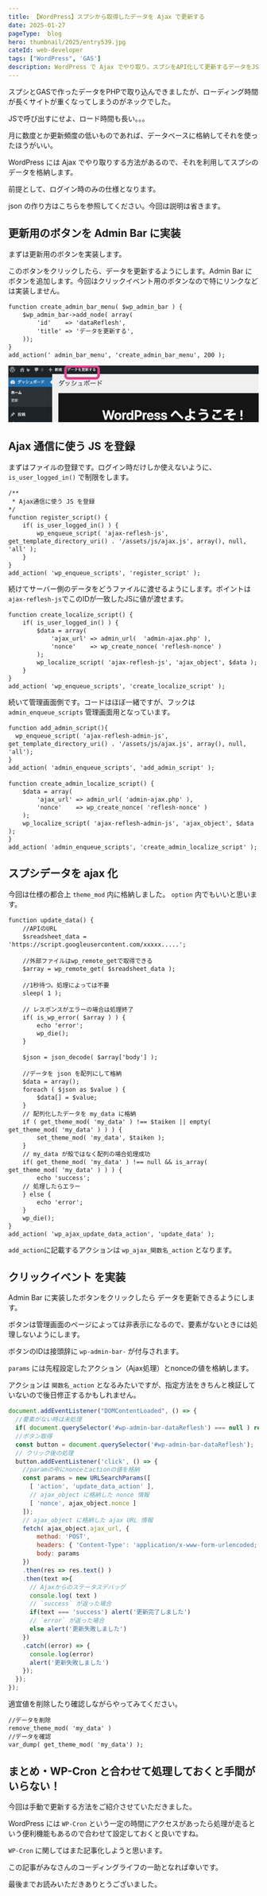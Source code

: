 ```yaml
---
title: 【WordPress】スプシから取得したデータを Ajax で更新する
date: 2025-01-27
pageType:  blog
hero: thumbnail/2025/entry539.jpg
cateId: web-developer
tags: ["WordPress", 'GAS']
description: WordPress で Ajax でやり取り。スプシをAPI化して更新するデータをJSONで取得しDBに格納します。
---
```

スプシとGASで作ったデータをPHPで取り込んできましたが、ローディング時間が長くサイトが重くなってしまうのがネックでした。

JSで呼び出すにせよ、ロード時間も長い。。。

月に数度とか更新頻度の低いものであれば、データベースに格納してそれを使ったほうがいい。

WordPress には Ajax でやり取りする方法があるので、それを利用してスプシのデータを格納します。

<prof></prof>

前提として、ログイン時のみの仕様となります。

json の作り方はこちらを参照してください。今回は説明は省きます。

<card slug="entry481"></card>

## 更新用のボタンを Admin Bar に実装
まずは更新用のボタンを実装します。

このボタンをクリックしたら、データを更新するようにします。Admin Bar にボタンを追加します。今回はクリックイベント用のボタンなので特にリンクなどは実装しません。
```PHP:title=function.php
function create_admin_bar_menu( $wp_admin_bar ) {
	$wp_admin_bar->add_node( array(
		'id'    => 'dataReflesh',
		'title' => 'データを更新する',
	));
}
add_action(' admin_bar_menu', 'create_admin_bar_menu', 200 );
```

![更新用のボタンを Admin Bar に実装](./images/01/entry539-1.jpg)
## Ajax 通信に使う JS を登録

まずはファイルの登録です。ログイン時だけしか使えないように、`is_user_logged_in()` で制限をします。

```PHP:title=function.php
/**
 * Ajax通信に使う JS を登録
*/
function register_script() {
	if( is_user_logged_in() ) {
		wp_enqueue_script( 'ajax-reflesh-js', get_template_directory_uri() . '/assets/js/ajax.js', array(), null, 'all' );
	}
}
add_action( 'wp_enqueue_scripts', 'register_script' );
```

続けてサーバー側のデータをどうファイルに渡せるようにします。ポイントは`ajax-reflesh-js`でこのIDが一致したJSに値が渡せます。
```PHP:title=function.php
function create_localize_script() {
	if( is_user_logged_in() ) {
		$data = array(
			'ajax_url' => admin_url(  'admin-ajax.php' ),
			'nonce'    => wp_create_nonce( 'reflesh-nonce' )
		);
		wp_localize_script( 'ajax-reflesh-js', 'ajax_object', $data );
	}
}
add_action( 'wp_enqueue_scripts', 'create_localize_script' );
```
続いて管理画面側です。コードはほぼ一緒ですが、フックは `admin_enqueue_scripts` 管理画面用となっています。
```PHP:title=function.php
function add_admin_script(){
  wp_enqueue_script( 'ajax-reflesh-admin-js', get_template_directory_uri() . '/assets/js/ajax.js', array(), null, 'all');
}
add_action( 'admin_enqueue_scripts', 'add_admin_script' );

function create_admin_localize_script() {
	$data = array(
		'ajax_url' => admin_url( 'admin-ajax.php' ),
		'nonce'    => wp_create_nonce( 'reflesh-nonce' )
	);
	wp_localize_script( 'ajax-reflesh-admin-js', 'ajax_object', $data );
}
add_action( 'admin_enqueue_scripts', 'create_admin_localize_script' );
```
## スプシデータを ajax 化
今回は仕様の都合上 `theme_mod` 内に格納しました。 `option` 内でもいいと思います。
```PHP:title=function.php
function update_data() {
	//APIのURL
	$sreadsheet_data = 'https://script.googleusercontent.com/xxxxx.....';

	//外部ファイルはwp_remote_getで取得できる
	$array = wp_remote_get( $sreadsheet_data );

	//1秒待つ。処理によっては不要
	sleep( 1 );

	// レスポンスがエラーの場合は処理終了
	if( is_wp_error( $array ) ) {
		echo 'error';
		wp_die();
	}

	$json = json_decode( $array['body'] );

	//データを json を配列にして格納
	$data = array();
	foreach ( $json as $value ) {
		$data[] = $value;
	}
	// 配列化したデータを my_data に格納
	if ( get_theme_mod( 'my_data' ) !== $taiken || empty( get_theme_mod( 'my_data' ) ) ) {
		set_theme_mod( 'my_data', $taiken );
	}
	// my_data が殻ではなく配列の場合処理成功
	if( get_theme_mod( 'my_data' ) !== null && is_array( get_theme_mod( 'my_data' ) ) ) {
		echo 'success';
	// 処理したらエラー
	} else {
		echo 'error';
	}
	wp_die();
}
add_action( 'wp_ajax_update_data_action', 'update_data' );
```
`add_action`に記載するアクションは `wp_ajax_関数名_action` となります。

## クリックイベント を実装
Admin Bar に実装したボタンをクリックしたら データを更新できるようにします。

ボタンは管理画面のページによっては非表示になるので、要素がないときには処理しないようにします。

ボタンのIDは接頭辞に `wp-admin-bar-` が付与されます。

`params` には先程設定したアクション（Ajax処理）とnonceの値を格納します。

アクションは `関数名_action` となるみたいですが、指定方法をきちんと検証していないので後日修正するかもしれません。

```js:title=ajax.js
document.addEventListener("DOMContentLoaded", () => {
  //要素がない時は未処理
  if( document.querySelector('#wp-admin-bar-dataReflesh') === null ) return;
  //ボタン取得
  const button = document.querySelector('#wp-admin-bar-dataReflesh');
  // クリック後の処理
  button.addEventListener('click', () => {
    //paramの中にnonceとactionの値を格納
    const params = new URLSearchParams([
      [ 'action', 'update_data_action' ],
      // ajax_object に格納した nonce 情報
      [ 'nonce', ajax_object.nonce ]
    ]);
    // ajax_object に格納した ajax URL 情報
    fetch( ajax_object.ajax_url, {
        method: 'POST',
        headers: { 'Content-Type': 'application/x-www-form-urlencoded; charset=UTF-8' },
        body: params
    })
    .then(res => res.text() )
    .then(text =>{
      // Ajaxからのステータスデバッグ
      console.log( text )
      // `success` が返った場合
      if(text === 'success') alert('更新完了しました')
      // `error` が返った場合
      else alert('更新失敗しました')
    })
    .catch((error) => {
      console.log(error)
      alert('更新失敗しました')
    });
  });
});
```
適宜値を削除したり確認しながらやってみてください。
```php:title=function.php
//データを削除
remove_theme_mod( 'my_data' )
//データを確認
var_dump( get_theme_mod( 'my_data') );
```
## まとめ・WP-Cron と合わせて処理しておくと手間がいらない！
今回は手動で更新する方法をご紹介させていただきました。

WordPress には `WP-Cron` という一定の時間にアクセスがあったら処理が走るという便利機能もあるので合わせて設定しておくと良いですね。

`WP-Cron` に関してはまた記事化しようと思います。

この記事がみなさんのコーディングライフの一助となれば幸いです。

最後までお読みいただきありとうございました。

